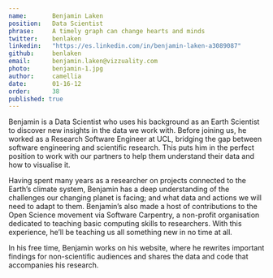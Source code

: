 ```yaml
---
name:       Benjamin Laken
position:   Data Scientist
phrase:     A timely graph can change hearts and minds
twitter:    benlaken
linkedin:   "https://es.linkedin.com/in/benjamin-laken-a3089087"
github:		benlaken
email:      benjamin.laken@vizzuality.com
photo:      benjamin-1.jpg
author:     camellia
date:       01-16-12
order:      38
published: true
---
```

Benjamin is a Data Scientist who uses his background as an Earth Scientist to discover new insights in the data we work with. Before joining us, he worked as a Research Software Engineer at UCL, bridging the gap between software engineering and scientific research. This puts him in the perfect position to work with our partners to help them understand their data and how to visualise it. 

Having spent many years as a researcher on projects connected to the Earth’s climate system, Benjamin has a deep understanding of the challenges our changing planet is facing; and what data and actions we will need to adapt to them. Benjamin’s also made a host of contributions to the Open Science movement via Software Carpentry,  a non-profit organisation dedicated to teaching basic computing skills to researchers. With this experience, he’ll be teaching us all something new in no time at all. 

In his free time, Benjamin works on his website, where he rewrites important findings for non-scientific audiences and shares the data and code that accompanies his research.
